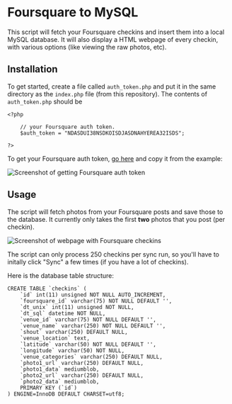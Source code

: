 # Foursquare to MySQL

This script will fetch your Foursquare checkins and insert them into a local MySQL database. It will also display a HTML webpage of every checkin, with various options (like viewing the raw photos, etc).

## Installation

To get started, create a file called `auth_token.php` and put it in the same directory as the `index.php` file (from this repository). The contents of `auth_token.php` should be

	<?php

		// your Foursquare auth token.
		$auth_token = "NDASDUI38NSDKOISDJASDNAHYEREA32ISDS";

	?>
	
To get your Foursquare auth token, [go here](https://developer.foursquare.com/docs/explore#req=users/self/checkins) and copy it from the example:

![Screenshot of getting Foursquare auth token](http://media.thomm.es/images/Screen%20Shot%202014-05-26%20at%208.17.04%20AM%202.jpg)

## Usage

The script will fetch photos from your Foursquare posts and save those to the database. It currently only takes the first **two** photos that you post (per checkin).

![Screenshot of webpage with Foursquare checkins](http://media.thomm.es/images/Screen%20Shot%202014-05-25%20at%208.06.59%20AM.jpg)

The script can only process 250 checkins per sync run, so you'll have to initally click "Sync" a few times (if you have a lot of checkins).

Here is the database table structure:

	CREATE TABLE `checkins` (
		`id` int(11) unsigned NOT NULL AUTO_INCREMENT,
		`foursquare_id` varchar(75) NOT NULL DEFAULT '',
		`dt_unix` int(11) unsigned NOT NULL,
		`dt_sql` datetime NOT NULL,
		`venue_id` varchar(75) NOT NULL DEFAULT '',
		`venue_name` varchar(250) NOT NULL DEFAULT '',
		`shout` varchar(250) DEFAULT NULL,
		`venue_location` text,
		`latitude` varchar(50) NOT NULL DEFAULT '',
		`longitude` varchar(50) NOT NULL,
		`venue_categories` varchar(250) DEFAULT NULL,
		`photo1_url` varchar(250) DEFAULT NULL,
		`photo1_data` mediumblob,
		`photo2_url` varchar(250) DEFAULT NULL,
		`photo2_data` mediumblob,
		PRIMARY KEY (`id`)
	) ENGINE=InnoDB DEFAULT CHARSET=utf8;